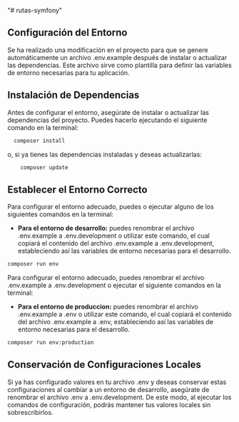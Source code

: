 "# rutas-symfony"

## Configuración del Entorno

Se ha realizado una modificación en el proyecto para que se genere automáticamente un archivo .env.example después de instalar o actualizar las dependencias. Este archivo sirve como plantilla para definir las variables de entorno necesarias para tu aplicación.

## Instalación de Dependencias

Antes de configurar el entorno, asegúrate de instalar o actualizar las dependencias del proyecto. Puedes hacerlo ejecutando el siguiente comando en la terminal:

```bash
  composer install
```

o, si ya tienes las dependencias instaladas y deseas actualizarlas:

```bash
    composer update
```

## Establecer el Entorno Correcto

Para configurar el entorno adecuado, puedes o ejecutar alguno de los siguientes comandos en la terminal:

-   **Para el entorno de desarrollo:** puedes renombrar el archivo .env.example a .env.development o utilizar este comando, el cual copiará el contenido del archivo .env.example a .env.development, estableciendo así las variables de entorno necesarias para el desarrollo.

```bash
composer run env
```

Para configurar el entorno adecuado, puedes renombrar el archivo .env.example a .env.development o ejecutar el siguiente comandos en la terminal:

-   **Para el entorno de produccion:** puedes renombrar el archivo .env.example a .env o utilizar este comando, el cual copiará el contenido del archivo .env.example a .env, estableciendo así las variables de entorno necesarias para el desarrollo.


```bash
composer run env:production
```

## Conservación de Configuraciones Locales
Si ya has configurado valores en tu archivo .env y deseas conservar estas configuraciones al cambiar a un entorno de desarrollo, asegúrate de renombrar el archivo .env a .env.development.
De este modo, al ejecutar los comandos de configuración, podrás mantener tus valores locales sin sobrescribirlos.